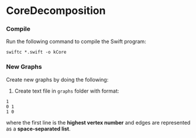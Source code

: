 # CoreDecomposition

### Compile
Run the following command to compile the Swift program:

``` swiftc *.swift -o kCore ```

### New Graphs
Create new graphs by doing the following:

1. Create text file in `graphs` folder with format:
```
1
0 1
1 0
```
where the first line is the **highest vertex number** and edges are represented as a **space-separated list**.
